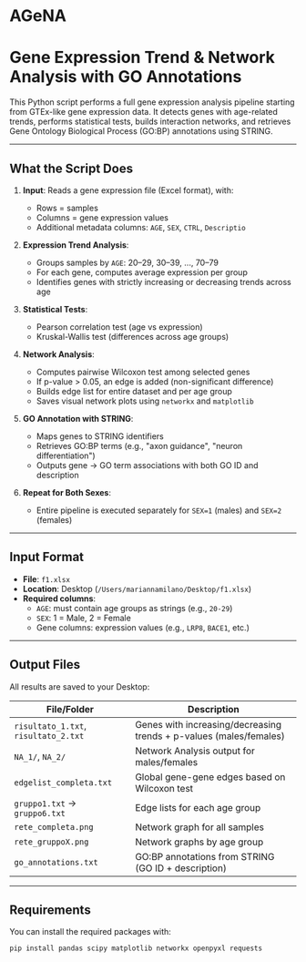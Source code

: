 # AGeNA
# Gene Expression Trend & Network Analysis with GO Annotations

This Python script performs a full gene expression analysis pipeline starting from GTEx-like gene expression data. It detects genes with age-related trends, performs statistical tests, builds interaction networks, and retrieves Gene Ontology Biological Process (GO:BP) annotations using STRING.

---

##  What the Script Does

1. **Input**: Reads a gene expression file (Excel format), with:
   - Rows = samples
   - Columns = gene expression values
   - Additional metadata columns: `AGE`, `SEX`, `CTRL`, `Descriptio`

2. **Expression Trend Analysis**:
   - Groups samples by `AGE`: 20–29, 30–39, ..., 70–79
   - For each gene, computes average expression per group
   - Identifies genes with strictly increasing or decreasing trends across age

3. **Statistical Tests**:
   - Pearson correlation test (age vs expression)
   - Kruskal-Wallis test (differences across age groups)

4. **Network Analysis**:
   - Computes pairwise Wilcoxon test among selected genes
   - If p-value > 0.05, an edge is added (non-significant difference)
   - Builds edge list for entire dataset and per age group
   - Saves visual network plots using `networkx` and `matplotlib`

5. **GO Annotation with STRING**:
   - Maps genes to STRING identifiers
   - Retrieves GO:BP terms (e.g., "axon guidance", "neuron differentiation")
   - Outputs gene → GO term associations with both GO ID and description

6. **Repeat for Both Sexes**:
   - Entire pipeline is executed separately for `SEX=1` (males) and `SEX=2` (females)

---

##  Input Format

- **File**: `f1.xlsx`
- **Location**: Desktop (`/Users/mariannamilano/Desktop/f1.xlsx`)
- **Required columns**:
  - `AGE`: must contain age groups as strings (e.g., `20-29`)
  - `SEX`: 1 = Male, 2 = Female
  - Gene columns: expression values (e.g., `LRP8`, `BACE1`, etc.)

---

##  Output Files

All results are saved to your Desktop:

| File/Folder | Description |
|-------------|-------------|
| `risultato_1.txt`, `risultato_2.txt` | Genes with increasing/decreasing trends + p-values (males/females) |
| `NA_1/`, `NA_2/` | Network Analysis output for males/females |
| `edgelist_completa.txt` | Global gene-gene edges based on Wilcoxon test |
| `gruppo1.txt` → `gruppo6.txt` | Edge lists for each age group |
| `rete_completa.png` | Network graph for all samples |
| `rete_gruppoX.png` | Network graphs by age group |
| `go_annotations.txt` | GO:BP annotations from STRING (GO ID + description) |

---

##  Requirements

You can install the required packages with:

```bash
pip install pandas scipy matplotlib networkx openpyxl requests
